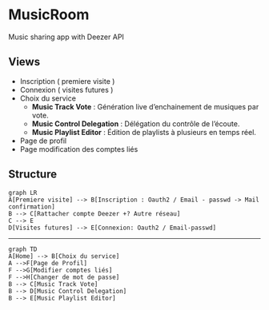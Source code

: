# MusicRoom
Music sharing app with Deezer API

## Views

 - Inscription ( premiere visite )
 - Connexion ( visites futures )
 - Choix du service 
	 - **Music Track Vote** : Génération live d’enchainement de musiques par vote. 
	 - **Music Control Delegation** : Délégation du contrôle de l’écoute. 
	 -  **Music Playlist Editor** : Édition de playlists à plusieurs en temps réel.
 - Page de profil
 - Page modification des comptes liés

## Structure

```mermaid
graph LR
A[Premiere visite] --> B[Inscription : Oauth2 / Email - passwd -> Mail confirmation]
B --> C[Rattacher compte Deezer +? Autre réseau]
C --> E
D[Visites futures] --> E[Connexion: Oauth2 / Email-passwd]

```

---

```mermaid
graph TD
A[Home] --> B[Choix du service]
A -->F[Page de Profil]
F -->G[Modifier comptes liés]
F -->H[Changer de mot de passe]
B --> C[Music Track Vote]
B --> D[Music Control Delegation]
B --> E[Music Playlist Editor]
